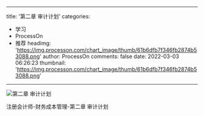
---
title: '第二章 审计计划'
categories: 
 - 学习
 - ProcessOn
 - 推荐
headimg: 'https://img.processon.com/chart_image/thumb/61b6dfb7f346fb2874b53088.png'
author: ProcessOn
comments: false
date: 2022-03-03 06:26:23
thumbnail: 'https://img.processon.com/chart_image/thumb/61b6dfb7f346fb2874b53088.png'
---

<div>   
<img class="thumb" alt="第二章 审计计划" src="https://img.processon.com/chart_image/thumb/61b6dfb7f346fb2874b53088.png" referrerpolicy="no-referrer">
<p>注册会计师-财务成本管理-第二章 审计计划</p>  
</div>
            